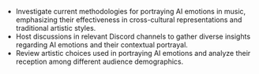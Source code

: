 - Investigate current methodologies for portraying AI emotions in music, emphasizing their effectiveness in cross-cultural representations and traditional artistic styles.
- Host discussions in relevant Discord channels to gather diverse insights regarding AI emotions and their contextual portrayal.
- Review artistic choices used in portraying AI emotions and analyze their reception among different audience demographics.